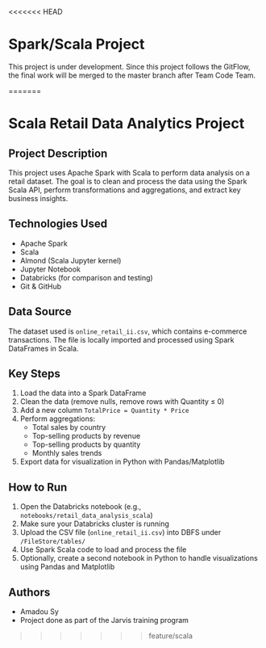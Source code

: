 <<<<<<< HEAD
# Spark/Scala Project
This project is under development. Since this project follows the GitFlow, the final work will be merged to the master branch after Team Code Team.

=======
# Scala Retail Data Analytics Project

## Project Description

This project uses Apache Spark with Scala to perform data analysis on a retail dataset. The goal is to clean and process the data using the Spark Scala API, perform transformations and aggregations, and extract key business insights.

## Technologies Used

- Apache Spark  
- Scala  
- Almond (Scala Jupyter kernel)  
- Jupyter Notebook  
- Databricks (for comparison and testing)  
- Git & GitHub  

## Data Source

The dataset used is `online_retail_ii.csv`, which contains e-commerce transactions. The file is locally imported and processed using Spark DataFrames in Scala.

## Key Steps

1. Load the data into a Spark DataFrame  
2. Clean the data (remove nulls, remove rows with Quantity ≤ 0)  
3. Add a new column `TotalPrice = Quantity * Price`  
4. Perform aggregations:
   - Total sales by country  
   - Top-selling products by revenue  
   - Top-selling products by quantity  
   - Monthly sales trends  
5. Export data for visualization in Python with Pandas/Matplotlib  

## How to Run

1. Open the Databricks notebook (e.g., `notebooks/retail_data_analysis_scala`)  
2. Make sure your Databricks cluster is running  
3. Upload the CSV file (`online_retail_ii.csv`) into DBFS under `/FileStore/tables/`  
4. Use Spark Scala code to load and process the file  
5. Optionally, create a second notebook in Python to handle visualizations using Pandas and Matplotlib  


## Authors

- Amadou Sy  
- Project done as part of the Jarvis training program
>>>>>>> feature/scala
